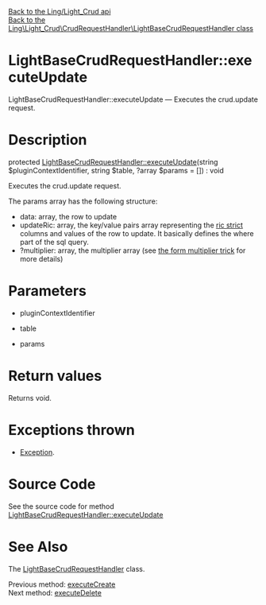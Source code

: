 [Back to the Ling/Light_Crud api](https://github.com/lingtalfi/Light_Crud/blob/master/doc/api/Ling/Light_Crud.md)<br>
[Back to the Ling\Light_Crud\CrudRequestHandler\LightBaseCrudRequestHandler class](https://github.com/lingtalfi/Light_Crud/blob/master/doc/api/Ling/Light_Crud/CrudRequestHandler/LightBaseCrudRequestHandler.md)


LightBaseCrudRequestHandler::executeUpdate
================



LightBaseCrudRequestHandler::executeUpdate — Executes the crud.update request.




Description
================


protected [LightBaseCrudRequestHandler::executeUpdate](https://github.com/lingtalfi/Light_Crud/blob/master/doc/api/Ling/Light_Crud/CrudRequestHandler/LightBaseCrudRequestHandler/executeUpdate.md)(string $pluginContextIdentifier, string $table, ?array $params = []) : void




Executes the crud.update request.


The params array has the following structure:

- data: array, the row to update
- updateRic: array, the key/value pairs array representing the [ric strict](https://github.com/lingtalfi/NotationFan/blob/master/ric.md#the-strict-ric) columns and values of the row to update. It basically defines the where part of the sql query.
- ?multiplier: array, the multiplier array (see [the form multiplier trick](https://github.com/lingtalfi/TheBar/blob/master/discussions/form-multiplier.md) for more details)




Parameters
================


- pluginContextIdentifier

    

- table

    

- params

    


Return values
================

Returns void.


Exceptions thrown
================

- [Exception](http://php.net/manual/en/class.exception.php).&nbsp;







Source Code
===========
See the source code for method [LightBaseCrudRequestHandler::executeUpdate](https://github.com/lingtalfi/Light_Crud/blob/master/CrudRequestHandler/LightBaseCrudRequestHandler.php#L183-L225)


See Also
================

The [LightBaseCrudRequestHandler](https://github.com/lingtalfi/Light_Crud/blob/master/doc/api/Ling/Light_Crud/CrudRequestHandler/LightBaseCrudRequestHandler.md) class.

Previous method: [executeCreate](https://github.com/lingtalfi/Light_Crud/blob/master/doc/api/Ling/Light_Crud/CrudRequestHandler/LightBaseCrudRequestHandler/executeCreate.md)<br>Next method: [executeDelete](https://github.com/lingtalfi/Light_Crud/blob/master/doc/api/Ling/Light_Crud/CrudRequestHandler/LightBaseCrudRequestHandler/executeDelete.md)<br>

